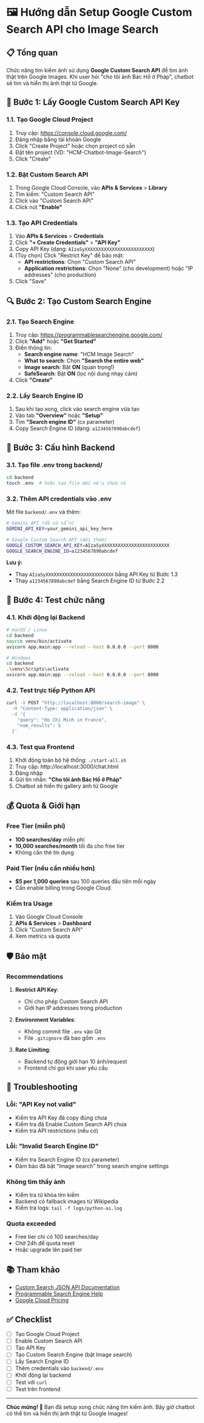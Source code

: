# 🖼️ Hướng dẫn Setup Google Custom Search API cho Image Search

## 📋 Tổng quan

Chức năng tìm kiếm ảnh sử dụng **Google Custom Search API** để tìm ảnh thật trên Google Images. Khi user hỏi "cho tôi ảnh Bác Hồ ở Pháp", chatbot sẽ tìm và hiển thị ảnh thật từ Google.

## 🔑 Bước 1: Lấy Google Custom Search API Key

### 1.1. Tạo Google Cloud Project

1. Truy cập: https://console.cloud.google.com/
2. Đăng nhập bằng tài khoản Google
3. Click "Create Project" hoặc chọn project có sẵn
4. Đặt tên project (VD: "HCM-Chatbot-Image-Search")
5. Click "Create"

### 1.2. Bật Custom Search API

1. Trong Google Cloud Console, vào **APIs & Services** > **Library**
2. Tìm kiếm: "Custom Search API"
3. Click vào "Custom Search API"
4. Click nút **"Enable"**

### 1.3. Tạo API Credentials

1. Vào **APIs & Services** > **Credentials**
2. Click **"+ Create Credentials"** > **"API Key"**
3. Copy API Key (dạng: `AIzaSyXXXXXXXXXXXXXXXXXXXXXXXXX`)
4. (Tùy chọn) Click "Restrict Key" để bảo mật:
   - **API restrictions**: Chọn "Custom Search API"
   - **Application restrictions**: Chọn "None" (cho development) hoặc "IP addresses" (cho production)
5. Click "Save"

## 🔍 Bước 2: Tạo Custom Search Engine

### 2.1. Tạo Search Engine

1. Truy cập: https://programmablesearchengine.google.com/
2. Click **"Add"** hoặc **"Get Started"**
3. Điền thông tin:
   - **Search engine name**: "HCM Image Search"
   - **What to search**: Chọn **"Search the entire web"**
   - **Image search**: Bật **ON** (quan trọng!)
   - **SafeSearch**: Bật **ON** (lọc nội dung nhạy cảm)
4. Click **"Create"**

### 2.2. Lấy Search Engine ID

1. Sau khi tạo xong, click vào search engine vừa tạo
2. Vào tab **"Overview"** hoặc **"Setup"**
3. Tìm **"Search engine ID"** (cx parameter)
4. Copy Search Engine ID (dạng: `a1234567890abcdef`)

## 🔐 Bước 3: Cấu hình Backend

### 3.1. Tạo file .env trong backend/

```bash
cd backend
touch .env  # hoặc tạo file mới nếu chưa có
```

### 3.2. Thêm API credentials vào .env

Mở file `backend/.env` và thêm:

```bash
# Gemini API (đã có sẵn)
GEMINI_API_KEY=your_gemini_api_key_here

# Google Custom Search API (mới thêm)
GOOGLE_CUSTOM_SEARCH_API_KEY=AIzaSyXXXXXXXXXXXXXXXXXXXXXXXXX
GOOGLE_SEARCH_ENGINE_ID=a1234567890abcdef
```

**Lưu ý:**
- Thay `AIzaSyXXXXXXXXXXXXXXXXXXXXXXXXX` bằng API Key từ Bước 1.3
- Thay `a1234567890abcdef` bằng Search Engine ID từ Bước 2.2

## 🧪 Bước 4: Test chức năng

### 4.1. Khởi động lại Backend

```bash
# macOS / Linux
cd backend
source venv/bin/activate
uvicorn app.main:app --reload --host 0.0.0.0 --port 8000

# Windows
cd backend
.\venv\Scripts\activate
uvicorn app.main:app --reload --host 0.0.0.0 --port 8000
```

### 4.2. Test trực tiếp Python API

```bash
curl -X POST "http://localhost:8000/search-image" \
  -H "Content-Type: application/json" \
  -d '{
    "query": "Ho Chi Minh in France",
    "num_results": 5
  }'
```

### 4.3. Test qua Frontend

1. Khởi động toàn bộ hệ thống: `./start-all.sh`
2. Truy cập: http://localhost:3000/chat.html
3. Đăng nhập
4. Gửi tin nhắn: **"Cho tôi ảnh Bác Hồ ở Pháp"**
5. Chatbot sẽ hiển thị gallery ảnh từ Google

## 💰 Quota & Giới hạn

### Free Tier (miễn phí)

- **100 searches/day** miễn phí
- **10,000 searches/month** tối đa cho free tier
- Không cần thẻ tín dụng

### Paid Tier (nếu cần nhiều hơn)

- **$5 per 1,000 queries** sau 100 queries đầu tiên mỗi ngày
- Cần enable billing trong Google Cloud

### Kiểm tra Usage

1. Vào Google Cloud Console
2. **APIs & Services** > **Dashboard**
3. Click "Custom Search API"
4. Xem metrics và quota

## 🛡️ Bảo mật

### Recommendations

1. **Restrict API Key**:
   - Chỉ cho phép Custom Search API
   - Giới hạn IP addresses trong production

2. **Environment Variables**:
   - Không commit file `.env` vào Git
   - File `.gitignore` đã bao gồm `.env`

3. **Rate Limiting**:
   - Backend tự động giới hạn 10 ảnh/request
   - Frontend chỉ gọi khi user yêu cầu

## 🔧 Troubleshooting

### Lỗi: "API Key not valid"

- Kiểm tra API Key đã copy đúng chưa
- Kiểm tra đã Enable Custom Search API chưa
- Kiểm tra API restrictions (nếu có)

### Lỗi: "Invalid Search Engine ID"

- Kiểm tra Search Engine ID (cx parameter)
- Đảm bảo đã bật "Image search" trong search engine settings

### Không tìm thấy ảnh

- Kiểm tra từ khóa tìm kiếm
- Backend có fallback images từ Wikipedia
- Kiểm tra logs: `tail -f logs/python-ai.log`

### Quota exceeded

- Free tier chỉ có 100 searches/day
- Chờ 24h để quota reset
- Hoặc upgrade lên paid tier

## 📚 Tham khảo

- [Custom Search JSON API Documentation](https://developers.google.com/custom-search/v1/overview)
- [Programmable Search Engine Help](https://support.google.com/programmable-search/)
- [Google Cloud Pricing](https://developers.google.com/custom-search/v1/overview#pricing)

## ✅ Checklist

- [ ] Tạo Google Cloud Project
- [ ] Enable Custom Search API
- [ ] Tạo API Key
- [ ] Tạo Custom Search Engine (bật Image search)
- [ ] Lấy Search Engine ID
- [ ] Thêm credentials vào `backend/.env`
- [ ] Khởi động lại backend
- [ ] Test với `curl`
- [ ] Test trên frontend

---

**Chúc mừng! 🎉** Bạn đã setup xong chức năng tìm kiếm ảnh. Bây giờ chatbot có thể tìm và hiển thị ảnh thật từ Google Images!
